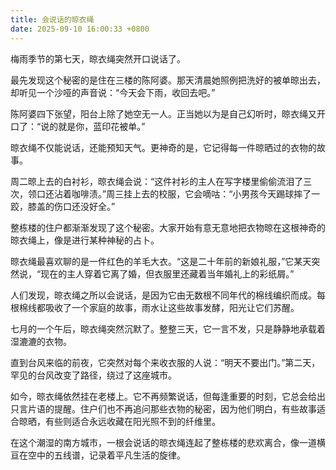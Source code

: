 ```yaml
---
title: 会说话的晾衣绳
date: 2025-09-10 16:00:33 +0800
---
```


梅雨季节的第七天，晾衣绳突然开口说话了。

最先发现这个秘密的是住在三楼的陈阿婆。那天清晨她照例把洗好的被单晾出去，却听见一个沙哑的声音说：“今天会下雨，收回去吧。”

陈阿婆四下张望，阳台上除了她空无一人。正当她以为是自己幻听时，晾衣绳又开口了：“说的就是你，蓝印花被单。”

晾衣绳不仅能说话，还能预知天气。更神奇的是，它记得每一件晾晒过的衣物的故事。

周二晾上去的白衬衫，晾衣绳会说：“这件衬衫的主人在写字楼里偷偷流泪了三次，领口还沾着咖啡渍。”周三挂上去的校服，它会嘀咕：“小男孩今天踢球摔了一跤，膝盖的伤口还没好全。”

整栋楼的住户都渐渐发现了这个秘密。大家开始有意无意地把衣物晾在这根神奇的晾衣绳上，像是进行某种神秘的占卜。

晾衣绳最喜欢聊的是一件红色的羊毛大衣。“这是二十年前的新娘礼服，”它某天突然说，“现在的主人穿着它离了婚，但衣服里还藏着当年婚礼上的彩纸屑。”

人们发现，晾衣绳之所以会说话，是因为它由无数根不同年代的棉线编织而成。每根棉线都吸收了一个家庭的故事，雨水让这些故事发酵，阳光让它们苏醒。

七月的一个午后，晾衣绳突然沉默了。整整三天，它一言不发，只是静静地承载着湿漉漉的衣物。

直到台风来临的前夜，它突然对每个来收衣服的人说：“明天不要出门。”第二天，罕见的台风改变了路径，绕过了这座城市。

如今，晾衣绳依然挂在老楼上。它不再频繁说话，但每逢重要的时刻，它总会给出只言片语的提醒。住户们也不再追问那些衣物的秘密，因为他们明白，有些故事适合晾晒，有些则适合永远收藏在阳光照不到的纤维里。

在这个潮湿的南方城市，一根会说话的晾衣绳连起了整栋楼的悲欢离合，像一道横亘在空中的五线谱，记录着平凡生活的旋律。
